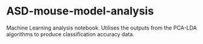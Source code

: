 # ASD-mouse-model-analysis
Machine Learning analysis notebook. Utilises the outputs from the PCA-LDA algorithms to produce classification accuracy data. 
